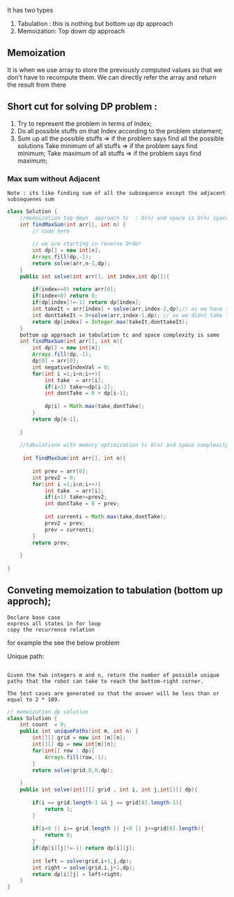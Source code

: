 It has two types
1. Tabulation : this is nothing but bottom up dp approach
2. Memoization: Top down dp approach

## Memoization
It is when we use array to store the previously computed values so that we don't have to recompute them. We can directly refer the array and return the result from there

## Short cut for solving DP problem : 
1. Try to represent the problem in terms of Index;
2. Do all possible stuffs on that Index according to the problem statement;
3. Sum up all the possible stuffs => if the problem says find all the possible solutions
    Take minimum of all stuffs => if the problem says find minimum;
    Take maximum of all stuffs => if the problem says find maximum;


### Max sum without Adjacent

`Note : its like finding sum of all the subsequence except the adjacent subsequenes sum`

```java
class Solution {
    //memoization top down  approach tc  : O(n) and space is O(n) space we used for creating dp array
    int findMaxSum(int arr[], int n) {
        // code here
        
        // we are starting in reverse Order
        int dp[] = new int[n];
        Arrays.fill(dp,-1);
        return solve(arr,n-1,dp);
    }
    public int solve(int arr[], int index,int dp[]){
       
        if(index==0) return arr[0];
        if(index<0) return 0;
        if(dp[index]!=-1) return dp[index];
        int takeIt = arr[index] + solve(arr,index-2,dp);// as we have taken i we can't take i-1, we have to take i-2
        int donttakeIt = 0+solve(arr,index-1,dp); // as we didnt take the i the element we can take the i-1 th element.
        return dp[index] = Integer.max(takeIt,donttakeIt);
    }
    bottom up approach ie tabulation tc and space complexity is same
    int findMaxSum(int arr[], int n){
        int dp[] = new int[n];
        Arrays.fill(dp,-1);
        dp[0] = arr[0];
        int negativeIndexVal = 0;
        for(int i =1;i<n;i++){
            int take  = arr[i]; 
            if(i>1) take+=dp[i-2];
            int dontTake = 0 + dp[i-1];
            
            dp[i] = Math.max(take,dontTake);
        }
        return dp[n-1];
        
    }
    
    //tabulations with memory optimization tc O(n) and space complexity is O(1)
    
     int findMaxSum(int arr[], int n){
       
        int prev = arr[0];
        int prev2 = 0;
        for(int i =1;i<n;i++){
            int take  = arr[i]; 
            if(i>1) take+=prev2;
            int dontTake = 0 + prev;
            
            int currenti = Math.max(take,dontTake);
            prev2 = prev;
            prev = currenti;
        }
        return prev;
        
    }
    
}
```

## Conveting memoization to tabulation (bottom up approch);

    Declare base case
    express all states in for loop
    copy the recurrence relation

for example the see the below problem

Unique path: 

```There is a robot on an m x n grid. The robot is initially located at the top-left corner (i.e., grid[0][0]). The robot tries to move to the bottom-right corner (i.e., grid[m - 1][n - 1]). The robot can only move either down or right at any point in time.

Given the two integers m and n, return the number of possible unique paths that the robot can take to reach the bottom-right corner.

The test cases are generated so that the answer will be less than or equal to 2 * 109.
```
```java
// memoization dp solution
class Solution {
    int count  = 0;
    public int uniquePaths(int m, int n) {
        int[][] grid = new int [m][n];
        int[][] dp = new int[m][n];
        for(int[] row : dp){
            Arrays.fill(row,-1);
        }
        return solve(grid,0,0,dp);
        
    }
    public int solve(int[][] grid , int i, int j,int[][] dp){
        
        if(i == grid.length-1 && j == grid[0].length-1){
            return 1;
        }
        
        if(i<0 || i>= grid.length || j<0 || j>=grid[0].length){
            return 0;
        }
        if(dp[i][j]!=-1) return dp[i][j];
        
        int left = solve(grid,i+1,j,dp);
        int right = solve(grid,i,j+1,dp);
        return dp[i][j] = left+right;
    }
}
```
```java
```